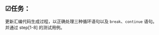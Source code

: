 ## ☑任务：

更新汇编代码生成过程，以正确处理三种循环语句以及 `break`、`continue` 语句。并通过 step[1-8] 的测试用例。

<!--
TODO：语义检查
## ☑任务：

对于 `break`、`continue` 语句不在循环内部的非法源程序，进行适当地报错。
-->
